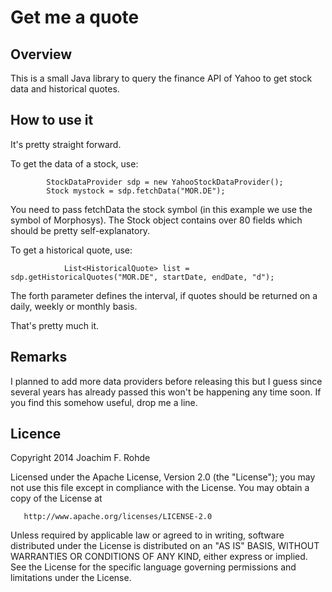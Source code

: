 Get me a quote
==============

Overview
------------
This is a small Java library to query the finance API of Yahoo to get stock data and historical quotes.

How to use it
-------------
It's pretty straight forward.

To get the data of a stock, use:

```
        StockDataProvider sdp = new YahooStockDataProvider();
        Stock mystock = sdp.fetchData("MOR.DE");
```

You need to pass fetchData the stock symbol (in this example we use the symbol of Morphosys). The Stock object contains over 80 fields which should be pretty self-explanatory.

To get a historical quote, use:

```
            List<HistoricalQuote> list = sdp.getHistoricalQuotes("MOR.DE", startDate, endDate, "d");
```

The forth parameter defines the interval, if quotes should be returned on a daily, weekly or monthly basis. 

That's pretty much it. 

Remarks
-------
I planned to add more data providers before releasing this but I guess since several years has already passed this won't be happening any time soon. If you find this somehow useful, drop me a line.

Licence
-------
   Copyright 2014 Joachim F. Rohde

   Licensed under the Apache License, Version 2.0 (the "License");
   you may not use this file except in compliance with the License.
   You may obtain a copy of the License at

       http://www.apache.org/licenses/LICENSE-2.0

   Unless required by applicable law or agreed to in writing, software
   distributed under the License is distributed on an "AS IS" BASIS,
   WITHOUT WARRANTIES OR CONDITIONS OF ANY KIND, either express or implied.
   See the License for the specific language governing permissions and
   limitations under the License.
